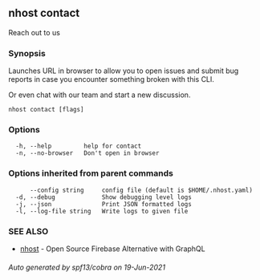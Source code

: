 ## nhost contact

Reach out to us

### Synopsis

Launches URL in browser to allow
you to open issues and submit bug reports
in case you encounter something broken with this CLI.

Or even chat with our team and start a new discussion.

```
nhost contact [flags]
```

### Options

```
  -h, --help         help for contact
  -n, --no-browser   Don't open in browser
```

### Options inherited from parent commands

```
      --config string     config file (default is $HOME/.nhost.yaml)
  -d, --debug             Show debugging level logs
  -j, --json              Print JSON formatted logs
  -l, --log-file string   Write logs to given file
```

### SEE ALSO

* [nhost](nhost.md)	 - Open Source Firebase Alternative with GraphQL

###### Auto generated by spf13/cobra on 19-Jun-2021
